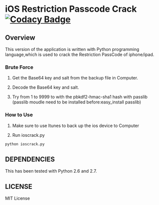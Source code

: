 # iOS Restriction Passcode Crack [![Codacy Badge](https://api.codacy.com/project/badge/Grade/017319df2b8d4a588c0c92d5730b7811)](https://www.codacy.com/app/thehappydinoa/ios_Restriction_PassCode_Crack---Python-version?utm_source=github.com&amp;utm_medium=referral&amp;utm_content=thehappydinoa/ios_Restriction_PassCode_Crack---Python-version&amp;utm_campaign=Badge_Grade)


## Overview

This version of the application is written with Python programming language,which is used to crack the Restriction PassCode of iphone/ipad.

### Brute Force

1. Get the Base64 key and salt from the backup file in Computer.

2. Decode the Base64 key and salt.

3. Try from 1 to 9999 to with the pbkdf2-hmac-sha1 hash with passlib
(passlib moudle need to be installed before:easy_install passlib)


### How to Use
1. Make sure to use Itunes to back up the ios device to Computer

2. Run ioscrack.py
```python
python ioscrack.py
```

## DEPENDENCIES

This has been tested with Python 2.6 and 2.7.

## LICENSE

MIT License

